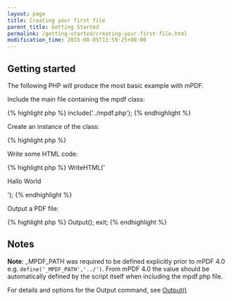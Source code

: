 ```yaml
---
layout: page
title: Creating your first file
parent_title: Getting Started
permalink: /getting-started/creating-your-first-file.html
modification_time: 2015-08-05T11:59:25+00:00
---
```




<h2>Getting started</h2>
<p>The following PHP will produce the most basic example with mPDF.</p>
<p>Include the main file containing the mpdf class:</p>

{% highlight php %}
include('../mpdf.php');
{% endhighlight %}

<p>Create an instance of the class:</p>

{% highlight php %}
<?php

$mpdf=new mPDF();
{% endhighlight %}

<p>Write some HTML code:</p>

{% highlight php %}
<?php

$mpdf->WriteHTML('<p>Hallo World</p>');
{% endhighlight %}

<p>Output a PDF file:</p>

{% highlight php %}
<?php

$mpdf->Output();

exit;
{% endhighlight %}

<h2>Notes</h2>
<p class="manual_block"><b>Note</b>: <span class="smallblock">_MPDF_PATH</span> was required to be defined explicitly prior to mPDF 4.0 e.g. <code>define('_MPDF_PATH','../')</code>. From mPDF 4.0 the value should be automatically defined by the script itself when including the mpdf.php file.</p>
<p>For details and options for the Output command, see&nbsp;<a href="{{ "/reference/mpdf-functions/output.html" | prepend: site.baseurl }}">Output()</a></p>
